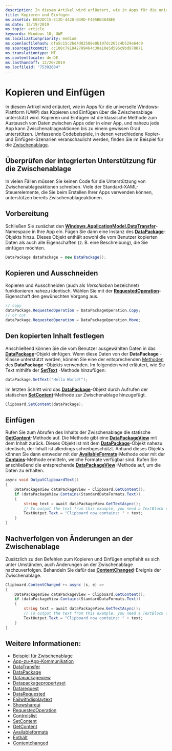 ```yaml
---
description: In diesem Artikel wird erläutert, wie in Apps für die universelle Windows-Plattform (UWP) das Kopieren und Einfügen über die Zwischenablage unterstützt wird.
title: Kopieren und Einfügen
ms.assetid: E882DC15-E12D-4420-B49D-F495BB484BEE
ms.date: 12/19/2019
ms.topic: article
keywords: Windows 10, UWP
ms.localizationpriority: medium
ms.openlocfilehash: dfa5c15c2bd4d82588e0b197dc265c4b529e64c9
ms.sourcegitcommit: cc108c791842789464c38a10e5d596c9bd878871
ms.translationtype: MT
ms.contentlocale: de-DE
ms.lasthandoff: 12/20/2019
ms.locfileid: "75302684"
---
```

# <a name="copy-and-paste"></a>Kopieren und Einfügen

In diesem Artikel wird erläutert, wie in Apps für die universelle Windows-Plattform (UWP) das Kopieren und Einfügen über die Zwischenablage unterstützt wird. Kopieren und Einfügen ist die klassische Methode zum Austausch von Daten zwischen Apps oder in einer App, und nahezu jede App kann Zwischenablageaktionen bis zu einem gewissen Grad unterstützen. Umfassende Codebeispiele, in denen verschiedene Kopier-und Einfügen-Szenarien veranschaulicht werden, finden Sie im Beispiel für die [Zwischenablage](https://github.com/microsoft/Windows-universal-samples/tree/master/Samples/Clipboard).

## <a name="check-for-built-in-clipboard-support"></a>Überprüfen der integrierten Unterstützung für die Zwischenablage

In vielen Fällen müssen Sie keinen Code für die Unterstützung von Zwischenablageaktionen schreiben. Viele der Standard-XAML-Steuerelemente, die Sie beim Erstellen Ihrer Apps verwenden können, unterstützen bereits Zwischenablageaktionen. 

## <a name="get-set-up"></a>Vorbereitung

Schließen Sie zunächst den [**Windows.ApplicationModel.DataTransfer**](https://docs.microsoft.com/uwp/api/Windows.ApplicationModel.DataTransfer)-Namespace in Ihre App ein. Fügen Sie dann eine Instanz des [**DataPackage**](https://docs.microsoft.com/uwp/api/Windows.ApplicationModel.DataTransfer.DataPackage)-Objekts hinzu. Dieses Objekt enthält sowohl die vom Benutzer kopierten Daten als auch alle Eigenschaften (z. B. eine Beschreibung), die Sie einfügen möchten.

```cs
DataPackage dataPackage = new DataPackage();
```

<!-- AuthenticateAsync-->

## <a name="copy-and-cut"></a>Kopieren und Ausschneiden

Kopieren und Ausschneiden (auch als *Verschieben* bezeichnet) funktionieren nahezu identisch. Wählen Sie mit der [**RequestedOperation**](https://docs.microsoft.com/uwp/api/windows.applicationmodel.datatransfer.datapackage.requestedoperation)-Eigenschaft den gewünschten Vorgang aus.

```cs
// copy 
dataPackage.RequestedOperation = DataPackageOperation.Copy;
// or cut
dataPackage.RequestedOperation = DataPackageOperation.Move;
```

## <a name="set-the-copied-content"></a>Den kopierten Inhalt festlegen

Anschließend können Sie die vom Benutzer ausgewählten Daten in das [**DataPackage**](https://docs.microsoft.com/uwp/api/Windows.ApplicationModel.DataTransfer.DataPackage)-Objekt einfügen. Wenn diese Daten von der **DataPackage** -Klasse unterstützt werden, können Sie eine der entsprechenden [Methoden](https://docs.microsoft.com/uwp/api/windows.applicationmodel.datatransfer.datapackage#methods) des **DataPackage** -Objekts verwenden. Im folgenden wird erläutert, wie Sie Text mithilfe der [**SetText**](https://docs.microsoft.com/uwp/api/windows.applicationmodel.datatransfer.datapackage.settext) -Methode hinzufügen:

```cs
dataPackage.SetText("Hello World!");
```

Im letzten Schritt wird das [**DataPackage**](https://docs.microsoft.com/uwp/api/Windows.ApplicationModel.DataTransfer.DataPackage)-Objekt durch Aufrufen der statischen [**SetContent**](https://docs.microsoft.com/uwp/api/windows.applicationmodel.datatransfer.clipboard.setcontent)-Methode zur Zwischenablage hinzugefügt.

```cs
Clipboard.SetContent(dataPackage);
```

## <a name="paste"></a>Einfügen

Rufen Sie zum Abrufen des Inhalts der Zwischenablage die statische [**GetContent**](https://docs.microsoft.com/uwp/api/windows.applicationmodel.datatransfer.clipboard.getcontent)-Methode auf. Die Methode gibt eine [**DataPackageView**](https://docs.microsoft.com/uwp/api/Windows.ApplicationModel.DataTransfer.DataPackageView) mit dem Inhalt zurück. Dieses Objekt ist mit dem [**DataPackage**](https://docs.microsoft.com/uwp/api/Windows.ApplicationModel.DataTransfer.DataPackage)-Objekt nahezu identisch, der Inhalt ist allerdings schreibgeschützt. Anhand dieses Objekts können Sie dann entweder mit der [**AvailableFormats**](https://docs.microsoft.com/uwp/api/windows.applicationmodel.datatransfer.datapackageview.availableformats)-Methode oder mit der [**Contains**](https://docs.microsoft.com/uwp/api/windows.applicationmodel.datatransfer.datapackageview.contains)-Methode ermitteln, welche Formate verfügbar sind. Rufen Sie anschließend die entsprechende [**DataPackageView**](https://docs.microsoft.com/uwp/api/Windows.ApplicationModel.DataTransfer.DataPackageView)-Methode auf, um die Daten zu erhalten.

```cs
async void OutputClipboardText()
{
    DataPackageView dataPackageView = Clipboard.GetContent();
    if (dataPackageView.Contains(StandardDataFormats.Text))
    {
        string text = await dataPackageView.GetTextAsync();
        // To output the text from this example, you need a TextBlock control
        TextOutput.Text = "Clipboard now contains: " + text;
    }
}
```

## <a name="track-changes-to-the-clipboard"></a>Nachverfolgen von Änderungen an der Zwischenablage

Zusätzlich zu den Befehlen zum Kopieren und Einfügen empfiehlt es sich unter Umständen, auch Änderungen an der Zwischenablage nachzuverfolgen. Behandeln Sie dafür das [**ContentChanged**](https://docs.microsoft.com/uwp/api/windows.applicationmodel.datatransfer.clipboard.contentchanged)-Ereignis der Zwischenablage.

```cs
Clipboard.ContentChanged += async (s, e) => 
{
    DataPackageView dataPackageView = Clipboard.GetContent();
    if (dataPackageView.Contains(StandardDataFormats.Text))
    {
        string text = await dataPackageView.GetTextAsync();
        // To output the text from this example, you need a TextBlock control
        TextOutput.Text = "Clipboard now contains: " + text;
    }
}
```

## <a name="see-also"></a>Weitere Informationen:

* [Beispiel für Zwischenablage](https://github.com/microsoft/Windows-universal-samples/tree/master/Samples/Clipboard)
* [App-zu-App-Kommunikation](index.md)
* [DataTransfer](https://docs.microsoft.com/uwp/api/windows.applicationmodel.datatransfer)
* [DataPackage](https://docs.microsoft.com/uwp/api/windows.applicationmodel.datatransfer.datapackage)
* [Datapackageview](https://docs.microsoft.com/uwp/api/windows.applicationmodel.datatransfer.datapackageview)
* [Datapackagepropertyset]( https://msdn.microsoft.com/library/windows/apps/windows.applicationmodel.datatransfer.datapackagepropertyset.aspx)
* [Datarequest](https://docs.microsoft.com/uwp/api/windows.applicationmodel.datatransfer.datarequest) 
* [DataRequested]( https://msdn.microsoft.com/library/windows/apps/windows.applicationmodel.datatransfer.datatransfermanager.datarequested.aspx)
* [Failwithdisplaytext](https://docs.microsoft.com/uwp/api/windows.applicationmodel.datatransfer.datarequest.failwithdisplaytext)
* [Showshareui](https://docs.microsoft.com/uwp/api/windows.applicationmodel.datatransfer.datatransfermanager.showshareui)
* [RequestedOperation](https://docs.microsoft.com/uwp/api/windows.applicationmodel.datatransfer.datapackage.requestedoperation) 
* [Controlslist](https://docs.microsoft.com/windows/uwp/design/controls-and-patterns/)
* [SetContent](https://docs.microsoft.com/uwp/api/windows.applicationmodel.datatransfer.clipboard.setcontent)
* [GetContent](https://docs.microsoft.com/uwp/api/windows.applicationmodel.datatransfer.clipboard.getcontent)
* [Availableformats](https://docs.microsoft.com/uwp/api/windows.applicationmodel.datatransfer.datapackageview.availableformats)
* [Enthält](https://docs.microsoft.com/uwp/api/windows.applicationmodel.datatransfer.datapackageview.contains)
* [Contentchanged](https://docs.microsoft.com/uwp/api/windows.applicationmodel.datatransfer.clipboard.contentchanged)

